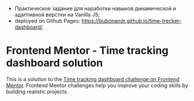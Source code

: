 - Практическое задание для наработки навыков динамической и адаптивной верстки на Vanilla JS;
- deployed on Github Pages: https://bubonandr.github.io/time-trecker-dashboard/

# Frontend Mentor - Time tracking dashboard solution

This is a solution to the [Time tracking dashboard challenge on Frontend Mentor](https://www.frontendmentor.io/challenges/time-tracking-dashboard-UIQ7167Jw). 
Frontend Mentor challenges help you improve your coding skills by building realistic projects. 

